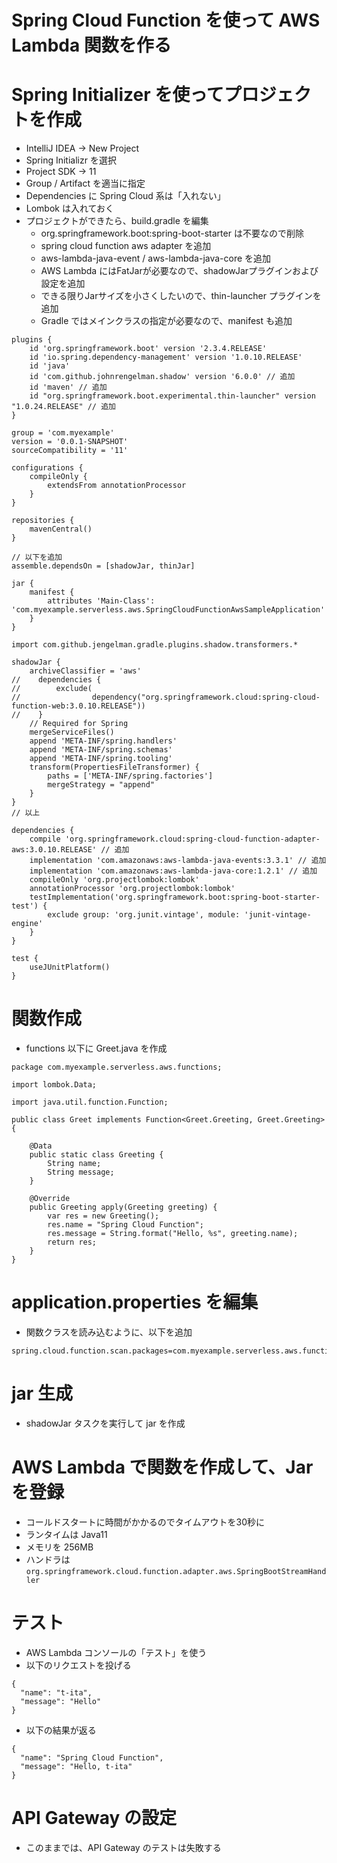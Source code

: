 # Spring Cloud Function を使って AWS Lambda 関数を作る

# Spring Initializer を使ってプロジェクトを作成

* IntelliJ IDEA -> New Project 
* Spring Initializr を選択
* Project SDK -> 11
* Group / Artifact を適当に指定
* Dependencies に Spring Cloud 系は「入れない」
* Lombok は入れておく
* プロジェクトができたら、build.gradle を編集
  * org.springframework.boot:spring-boot-starter は不要なので削除
  * spring cloud function aws adapter を追加
  * aws-lambda-java-event / aws-lambda-java-core を追加
  * AWS Lambda にはFatJarが必要なので、shadowJarプラグインおよび設定を追加
  * できる限りJarサイズを小さくしたいので、thin-launcher プラグインを追加
  * Gradle ではメインクラスの指定が必要なので、manifest も追加

```
plugins {
    id 'org.springframework.boot' version '2.3.4.RELEASE'
    id 'io.spring.dependency-management' version '1.0.10.RELEASE'
    id 'java'
    id 'com.github.johnrengelman.shadow' version '6.0.0' // 追加
    id 'maven' // 追加
    id "org.springframework.boot.experimental.thin-launcher" version "1.0.24.RELEASE" // 追加
}

group = 'com.myexample'
version = '0.0.1-SNAPSHOT'
sourceCompatibility = '11'

configurations {
    compileOnly {
        extendsFrom annotationProcessor
    }
}

repositories {
    mavenCentral()
}

// 以下を追加
assemble.dependsOn = [shadowJar, thinJar]

jar {
    manifest {
        attributes 'Main-Class': 'com.myexample.serverless.aws.SpringCloudFunctionAwsSampleApplication'
    }
}

import com.github.jengelman.gradle.plugins.shadow.transformers.*

shadowJar {
    archiveClassifier = 'aws'
//    dependencies {
//        exclude(
//                dependency("org.springframework.cloud:spring-cloud-function-web:3.0.10.RELEASE"))
//    }
    // Required for Spring
    mergeServiceFiles()
    append 'META-INF/spring.handlers'
    append 'META-INF/spring.schemas'
    append 'META-INF/spring.tooling'
    transform(PropertiesFileTransformer) {
        paths = ['META-INF/spring.factories']
        mergeStrategy = "append"
    }
}
// 以上

dependencies {
    compile 'org.springframework.cloud:spring-cloud-function-adapter-aws:3.0.10.RELEASE' // 追加
    implementation 'com.amazonaws:aws-lambda-java-events:3.3.1' // 追加
    implementation 'com.amazonaws:aws-lambda-java-core:1.2.1' // 追加
    compileOnly 'org.projectlombok:lombok'
    annotationProcessor 'org.projectlombok:lombok'
    testImplementation('org.springframework.boot:spring-boot-starter-test') {
        exclude group: 'org.junit.vintage', module: 'junit-vintage-engine'
    }
}

test {
    useJUnitPlatform()
}
```

# 関数作成
* functions 以下に Greet.java を作成
```
package com.myexample.serverless.aws.functions;

import lombok.Data;

import java.util.function.Function;

public class Greet implements Function<Greet.Greeting, Greet.Greeting> {

    @Data
    public static class Greeting {
        String name;
        String message;
    }

    @Override
    public Greeting apply(Greeting greeting) {
        var res = new Greeting();
        res.name = "Spring Cloud Function";
        res.message = String.format("Hello, %s", greeting.name);
        return res;
    }
}
```

# application.properties を編集
* 関数クラスを読み込むように、以下を追加
```
spring.cloud.function.scan.packages=com.myexample.serverless.aws.functions
```

# jar 生成
* shadowJar タスクを実行して jar を作成

# AWS Lambda で関数を作成して、Jar を登録
* コールドスタートに時間がかかるのでタイムアウトを30秒に
* ランタイムは Java11
* メモリを 256MB
* ハンドラは `org.springframework.cloud.function.adapter.aws.SpringBootStreamHandler`

# テスト
* AWS Lambda コンソールの「テスト」を使う
* 以下のリクエストを投げる
```
{
  "name": "t-ita",
  "message": "Hello"
}
```
* 以下の結果が返る
```
{
  "name": "Spring Cloud Function",
  "message": "Hello, t-ita"
}
```

# API Gateway の設定
* このままでは、API Gateway のテストは失敗する
